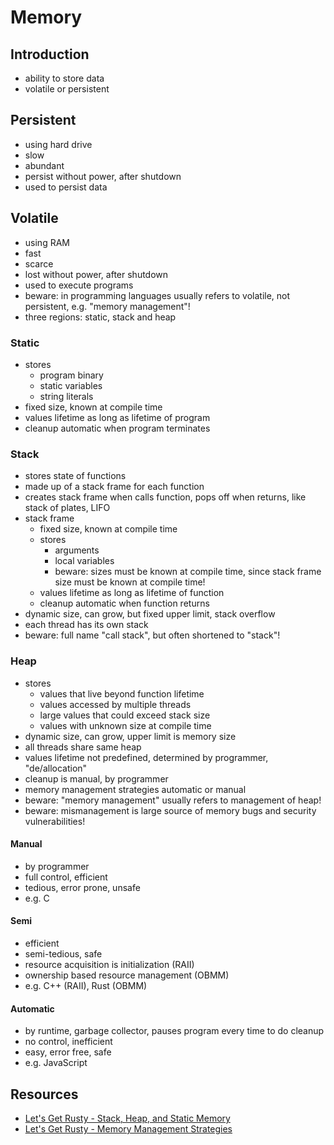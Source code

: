 # Memory



## Introduction

- ability to store data
- volatile or persistent



## Persistent

- using hard drive
- slow
- abundant
- persist without power, after shutdown
- used to persist data



## Volatile

- using RAM
- fast
- scarce
- lost without power, after shutdown
- used to execute programs
- beware: in programming languages usually refers to volatile, not persistent, e.g. "memory management"!
- three regions: static, stack and heap

### Static

- stores
  - program binary
  - static variables
  - string literals
- fixed size, known at compile time
- values lifetime as long as lifetime of program
- cleanup automatic when program terminates

### Stack

- stores state of functions
- made up of a stack frame for each function
- creates stack frame when calls function, pops off when returns, like stack of plates, LIFO
- stack frame
  - fixed size, known at compile time
  - stores
    - arguments
    - local variables
    - beware: sizes must be known at compile time, since stack frame size must be known at compile time!
  - values lifetime as long as lifetime of function
  - cleanup automatic when function returns
- dynamic size, can grow, but fixed upper limit, stack overflow
- each thread has its own stack
- beware: full name "call stack", but often shortened to "stack"!

### Heap

- stores
  - values that live beyond function lifetime
  - values accessed by multiple threads
  - large values that could exceed stack size
  - values with unknown size at compile time
- dynamic size, can grow, upper limit is memory size
- all threads share same heap
- values lifetime not predefined, determined by programmer, "de/allocation"
- cleanup is manual, by programmer
- memory management strategies automatic or manual
- beware: "memory management" usually refers to management of heap!
- beware: mismanagement is large source of memory bugs and security vulnerabilities!

#### Manual

- by programmer
- full control, efficient
- tedious, error prone, unsafe
- e.g. C

#### Semi

- efficient
- semi-tedious, safe
- resource acquisition is initialization (RAII)
- ownership based resource management (OBMM)
- e.g. C++ (RAII), Rust (OBMM)

#### Automatic

- by runtime, garbage collector, pauses program every time to do cleanup
- no control, inefficient
- easy, error free, safe
- e.g. JavaScript



## Resources

- [Let's Get Rusty - Stack, Heap, and Static Memory](https://youtube.com/watch?v=NnLdGKoz1ls)
- [Let's Get Rusty - Memory Management Strategies](https://m.youtube.com/watch?v=GUZ_2gGWuPo)
